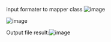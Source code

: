 input formater to mapper class
![image](https://user-images.githubusercontent.com/71961635/217955009-9425cf52-322f-4d39-8f88-53f8ec1954ae.png)

![image](https://user-images.githubusercontent.com/71961635/217955328-980759eb-fe7b-41ef-82a2-8f62862f22b4.png)

Output file result:![image](https://user-images.githubusercontent.com/71961635/217955427-1ec517ec-8a11-44ea-9014-986b0ebe7fb1.png)
